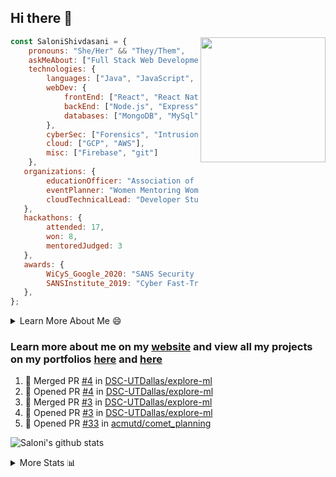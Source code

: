 ## Hi there 👋

<img align='right' src="https://storage.googleapis.com/saloni-shivdasani-resume/Saloni.png" width="200">

```javascript
const SaloniShivdasani = {
    pronouns: "She/Her" && "They/Them",
    askMeAbout: ["Full Stack Web Development", "Cloud Computing", "Cyber Security"],
    technologies: {
        languages: ["Java", "JavaScript", "SQL", "Python", "C++", "R"],
        webDev: {
            frontEnd: ["React", "React Native", "Electron"],
            backEnd: ["Node.js", "Express", "Flask"],
            databases: ["MongoDB", "MySql"],
        },
        cyberSec: ["Forensics", "Intrusion Detection", "Security Operations", "Network and Application Penetration Testing"],
        cloud: ["GCP", "AWS"],
        misc: ["Firebase", "git"]
    },
   organizations: {
        educationOfficer: "Association of Computer Machinery, UTD",
        eventPlanner: "Women Mentoring Women in Engineering, UTD",
        cloudTechnicalLead: "Developer Students Club, UTD"
   },
   hackathons: {
        attended: 17,
        won: 8,
        mentoredJudged: 3
   },
   awards: {
        WiCyS_Google_2020: "SANS Security Training Scholarship",
        SANSInstitute_2019: "Cyber Fast-Track Game Quarter-Finalist",
   },
};
```

<!--START_SECTION:table-->
<details>

<summary>Learn More About Me 😄 </summary>

I am a junior at The University of Texas at Dallas, and I am currently majoring in Software Engineering with a concentration in Information Assurance. I am interested and have experience in full stack development, cloud computing, and cybersecurity. I hope to find opportunities where I can gain exposure to algorithm and project design. My ultimate aim is to develop futuristic products for users because I am inspired by the impact of computing on society.

I have experience in full stack web development through my participation and awards in hackathons where I have learnt and used React, Node.js, Express, MongoDB, Flask, NLTK, and React Native along with GIT, GCP, and Firebase. Last semester, I was also responsible for backend development for a project at a local NGO where I created a REST API using Node.js, Express, MongoDB and SQL and hosted it on servers using GCP. 

From my coursework and local competitions, I have skills in algorithms and data structures in Java, database management using SQL and machine learning using Python and R. I have also been a quarter-finalist in a national cybersecurity completion hosted by the SANS institute.

I am also actively involved in campus organization where I am the cloud technical lead for Developer Student Club, Mentor and Education Officer for Association of Computing Machinery, event planner for Women Mentoring Women in Engineering and IT Committee member for IEEE.

</details>

<!--END_SECTION:table-->

### Learn more about me on my [website](https://www.saloni-shivdasani.codes) and view all my projects on my portfolios [here](https://www.saloni-shivdasani.codes/projects) and  [here](http://devpost.com/SaloniS)

<!--START_SECTION:activity-->
1. 🎉 Merged PR [#4](https://github.com//DSC-UTDallas/explore-ml/pull/4) in [DSC-UTDallas/explore-ml](https://github.com//DSC-UTDallas/explore-ml)
2. 💪 Opened PR [#4](https://github.com//DSC-UTDallas/explore-ml/pull/4) in [DSC-UTDallas/explore-ml](https://github.com//DSC-UTDallas/explore-ml)
3. 🎉 Merged PR [#3](https://github.com//DSC-UTDallas/explore-ml/pull/3) in [DSC-UTDallas/explore-ml](https://github.com//DSC-UTDallas/explore-ml)
4. 💪 Opened PR [#3](https://github.com//DSC-UTDallas/explore-ml/pull/3) in [DSC-UTDallas/explore-ml](https://github.com//DSC-UTDallas/explore-ml)
5. 💪 Opened PR [#33](https://github.com//acmutd/comet_planning/pull/33) in [acmutd/comet_planning](https://github.com//acmutd/comet_planning)
<!--END_SECTION:activity-->

![Saloni's github stats](https://github-readme-stats.vercel.app/api?username=SaloniSS)

<!--START_SECTION:table-->
<details>

<summary>More Stats 📊 </summary>

<!--START_SECTION:waka-->
![Lines of code](https://img.shields.io/badge/From%20Hello%20World%20I%27ve%20Written-22.7%20million%20lines%20of%20code-blue)

**🐱 My Github Data** 

> 🏆 1,520 Contributions in the Year 2020
 > 
> 📦 510.0 kB Used in Github's Storage 
 > 
> 💼 Opted to Hire
 > 
> 📜 20 Public Repositories
 > 
> 🔑 17 Private Repositories 

**I'm a Night 🦉** 

```text
🌞 Morning    208 commits    ████░░░░░░░░░░░░░░░░░░░░░   18.46% 
🌆 Daytime    236 commits    █████░░░░░░░░░░░░░░░░░░░░   20.94% 
🌃 Evening    371 commits    ████████░░░░░░░░░░░░░░░░░   32.92% 
🌙 Night      312 commits    ███████░░░░░░░░░░░░░░░░░░   27.68%

```
📅 **I'm Most Productive on Saturday** 

```text
Monday       107 commits    ██░░░░░░░░░░░░░░░░░░░░░░░   9.49% 
Tuesday      71 commits     █░░░░░░░░░░░░░░░░░░░░░░░░   6.3% 
Wednesday    107 commits    ██░░░░░░░░░░░░░░░░░░░░░░░   9.49% 
Thursday     53 commits     █░░░░░░░░░░░░░░░░░░░░░░░░   4.7% 
Friday       150 commits    ███░░░░░░░░░░░░░░░░░░░░░░   13.31% 
Saturday     368 commits    ████████░░░░░░░░░░░░░░░░░   32.65% 
Sunday       271 commits    ██████░░░░░░░░░░░░░░░░░░░   24.05%

```


📊 **This Week I Spent My Time On** 

```text
⌚︎ Time Zone: America/Chicago

💬 Programming Languages: 
JavaScript               1 hr 17 mins        █████████████░░░░░░░░░░░░   54.46% 
TypeScript               33 mins             █████░░░░░░░░░░░░░░░░░░░░   23.48% 
Other                    26 mins             ████░░░░░░░░░░░░░░░░░░░░░   18.64% 
JSON                     2 mins              ░░░░░░░░░░░░░░░░░░░░░░░░░   1.77% 
Git Config               2 mins              ░░░░░░░░░░░░░░░░░░░░░░░░░   1.65%

```

**I Mostly Code in JavaScript** 

```text
JavaScript               20 repos            ████████████░░░░░░░░░░░░░   50.0% 
Java                     5 repos             ███░░░░░░░░░░░░░░░░░░░░░░   12.5% 
TypeScript               5 repos             ███░░░░░░░░░░░░░░░░░░░░░░   12.5% 
CSS                      3 repos             ██░░░░░░░░░░░░░░░░░░░░░░░   7.5% 
PHP                      2 repos             █░░░░░░░░░░░░░░░░░░░░░░░░   5.0%

```



<!--END_SECTION:waka-->

<!--END_SECTION:table-->

<!--
**SaloniSS/SaloniSS** is a ✨ _special_ ✨ repository because its `README.md` (this file) appears on your GitHub profile.

Here are some ideas to get you started:

- 🔭 I’m currently working on ...
- 🌱 I’m currently learning ...
- 👯 I’m looking to collaborate on ...
- 🤔 I’m looking for help with ...
- 💬 Ask me about ...
- 📫 How to reach me: ...
- 😄 Pronouns: ...
- ⚡ Fun fact: ...
-->
